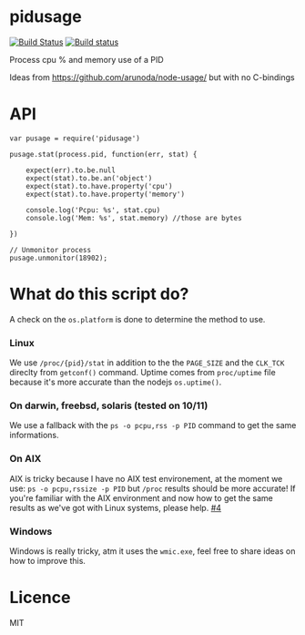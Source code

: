 pidusage
========

[![Build Status](https://travis-ci.org/soyuka/pidusage.svg?branch=master)](https://travis-ci.org/soyuka/pidusage)
[![Build status](https://ci.appveyor.com/api/projects/status/dqs82fp92pf2rey5)](https://ci.appveyor.com/project/soyuka/pidusage)

Process cpu % and memory use of a PID

Ideas from https://github.com/arunoda/node-usage/ but with no C-bindings

# API

```
var pusage = require('pidusage')

pusage.stat(process.pid, function(err, stat) {

	expect(err).to.be.null
	expect(stat).to.be.an('object')
	expect(stat).to.have.property('cpu')
	expect(stat).to.have.property('memory')

	console.log('Pcpu: %s', stat.cpu)
	console.log('Mem: %s', stat.memory) //those are bytes

})

// Unmonitor process
pusage.unmonitor(18902);
```

# What do this script do?

A check on the `os.platform` is done to determine the method to use.

### Linux
We use `/proc/{pid}/stat` in addition to the the `PAGE_SIZE` and the `CLK_TCK` direclty from `getconf()` command. Uptime comes from `proc/uptime` file because it's more accurate than the nodejs `os.uptime()`.

### On darwin, freebsd, solaris (tested on 10/11)
We use a fallback with the `ps -o pcpu,rss -p PID` command to get the same informations.

### On AIX
AIX is tricky because I have no AIX test environement, at the moment we use: `ps -o pcpu,rssize -p PID` but `/proc` results should be more accurate! If you're familiar with the AIX environment and now how to get the same results as we've got with Linux systems, please help.
[#4](https://github.com/soyuka/pidusage/issues/4)

### Windows
Windows is really tricky, atm it uses the `wmic.exe`, feel free to share ideas on how to improve this.

# Licence

MIT

